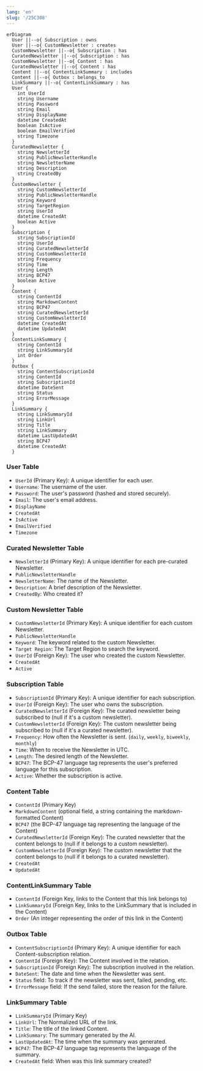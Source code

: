 ```yaml
---
lang: 'en'
slug: '/25C308'
---
```


```mermaid
erDiagram
  User ||--o{ Subscription : owns
  User ||--o{ CustomNewsletter : creates
  CustomNewsletter ||--o{ Subscription : has
  CuratedNewsletter ||--o{ Subscription : has
  CustomNewsletter ||--o{ Content : has
  CuratedNewsletter ||--o{ Content : has
  Content ||--o{ ContentLinkSummary : includes
  Content ||--o{ Outbox : belongs_to
  LinkSummary ||--o{ ContentLinkSummary : has
  User {
    int UserId
    string Username
    string Password
    string Email
    string DisplayName
    datetime CreatedAt
    boolean IsActive
    boolean EmailVerified
    string Timezone
  }
  CuratedNewsletter {
    string NewsletterId
    string PublicNewsletterHandle
    string NewsletterName
    string Description
    string CreatedBy
  }
  CustomNewsletter {
    string CustomNewsletterId
    string PublicNewsletterHandle
    string Keyword
    string TargetRegion
    string UserId
    datetime CreatedAt
    boolean Active
  }
  Subscription {
    string SubscriptionId
    string UserId
    string CuratedNewsletterId
    string CustomNewsletterId
    string Frequency
    string Time
    string Length
    string BCP47
    boolean Active
  }
  Content {
    string ContentId
    string MarkdownContent
    string BCP47
    string CuratedNewsletterId
    string CustomNewsletterId
    datetime CreatedAt
    datetime UpdatedAt
  }
  ContentLinkSummary {
    string ContentId
    string LinkSummaryId
    int Order
  }
  Outbox {
    string ContentSubscriptionId
    string ContentId
    string SubscriptionId
    datetime DateSent
    string Status
    string ErrorMessage
  }
  LinkSummary {
    string LinkSummaryId
    string LinkUrl
    string Title
    string LinkSummary
    datetime LastUpdatedAt
    string BCP47
    datetime CreatedAt
  }

```

### User Table

- `UserId` (Primary Key): A unique identifier for each user.
- `Username`: The username of the user.
- `Password`: The user's password (hashed and stored securely).
- `Email`: The user's email address.
- `DisplayName`
- `CreatedAt`
- `IsActive`
- `EmailVerified`
- `Timezone`

### Curated Newsletter Table

- `NewsletterId` (Primary Key): A unique identifier for each pre-curated Newsletter.
- `PublicNewsletterHandle`
- `NewsletterName`: The name of the Newsletter.
- `Description`: A brief description of the Newsletter.
- `CreatedBy`: Who created it?

### Custom Newsletter Table

- `CustomNewsletterId` (Primary Key): A unique identifier for each custom Newsletter.
- `PublicNewsletterHandle`
- `Keyword`: The keyword related to the custom Newsletter.
- `Target Region`: The Target Region to search the keyword.
- `UserId` (Foreign Key): The user who created the custom Newsletter.
- `CreatedAt`
- `Active`

### Subscription Table

- `SubscriptionId` (Primary Key): A unique identifier for each subscription.
- `UserId` (Foreign Key): The user who owns the subscription.
- `CuratedNewsletterId` (Foreign Key): The curated newsletter being subscribed to (null if it's a custom newsletter).
- `CustomNewsletterId` (Foreign Key): The custom newsletter being subscribed to (null if it's a curated newsletter).
- `Frequency`: How often the Newsletter is sent. (`daily`, `weekly`, `biweekly`, `monthly`)
- `Time`: When to receive the Newsletter in UTC.
- `Length`: The desired length of the Newsletter.
- `BCP47`: The BCP-47 language tag represents the user's preferred language for this subscription.
- `Active`: Whether the subscription is active.

### Content Table

- `ContentId` (Primary Key)
- `MarkdownContent` (optional field, a string containing the markdown-formatted Content)
- `BCP47` (the BCP-47 language tag representing the language of the Content)
- `CuratedNewsletterId` (Foreign Key): The curated newsletter that the content belongs to (null if it belongs to a custom newsletter).
- `CustomNewsletterId` (Foreign Key): The custom newsletter that the content belongs to (null if it belongs to a curated newsletter).
- `CreatedAt`
- `UpdatedAt`

### ContentLinkSummary Table

- `ContentId` (Foreign Key, links to the Content that this link belongs to)
- `LinkSummaryId` (Foreign Key, links to the LinkSummary that is included in the Content)
- `Order` (An integer representing the order of this link in the Content)

### Outbox Table

- `ContentSubscriptionId` (Primary Key): A unique identifier for each Content-subscription relation.
- `ContentId` (Foreign Key): The Content involved in the relation.
- `SubscriptionId` (Foreign Key): The subscription involved in the relation.
- `DateSent`: The date and time when the Newsletter was sent.
- `Status` field: To track if the newsletter was sent, failed, pending, etc.
- `ErrorMessage` field: If the send failed, store the reason for the failure.

### LinkSummary Table

- `LinkSummaryId` (Primary Key)
- `LinkUrl`: The Normalized URL of the link.
- `Title`: The title of the linked Content.
- `LinkSummary`: The summary generated by the AI.
- `LastUpdatedAt`: The time when the summary was generated.
- `BCP47`: The BCP-47 language tag represents the language of the summary.
- `CreatedAt` field: When was this link summary created?
